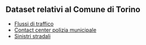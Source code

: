 ## Dataset relativi al Comune di Torino

- [Flussi di traffico](flussi_traffico.md)
- [Contact center polizia municipale](segnalazioni_contactcenter.md)
- [Sinistri stradali](incidenti.md)

